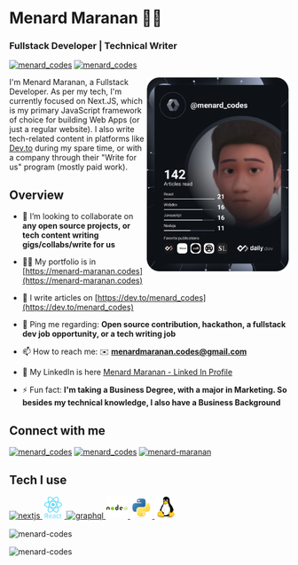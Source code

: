 <h1>Menard Maranan 👨‍💻</h1>
<h3>Fullstack Developer | Technical Writer</h3>

<!-- ![programmer gif](https://raw.githubusercontent.com/menard-codes/menard-codes/main/e426702edf874b181aced1e2fa5c6cde.gif) -->

<!-- <div style="width: 100%; height 100%; display: flex; justify-content: center;">
	<img src="https://raw.githubusercontent.com/menard-codes/menard-codes/main/e426702edf874b181aced1e2fa5c6cde.gif" />
</div> -->

<!-- <a href="https://app.daily.dev/menard_codes"><img src="https://api.daily.dev/devcards/0fb3d78eef0d4659a77efebf454af8d0.png?r=fsd" width="400" alt="Menard Maranan's Dev Card"/></a> -->

<a href="mailto:?to=menardmaranan.codes@gmail.com" target="blank"><img src="https://img.shields.io/badge/Gmail-D14836?style=for-the-badge&logo=gmail&logoColor=white" alt="menard_codes" /></a>
<a href="https://twitter.com/menard_codes" target="blank"><img src="https://img.shields.io/twitter/follow/menard_codes?logo=twitter&style=for-the-badge" alt="menard_codes" /></a>

<p>
	<a href="https://app.daily.dev/menard_codes" targe="_blank">
		<img
		     src="https://github.com/menard-codes/menard-codes/blob/main/devcard.svg"
		     width="256"
		     align="right"
		     alt="Menard Maranan's Dev Card"/>
	</a>
	<p>
		I'm Menard Maranan, a Fullstack Developer. As per my tech, I'm currently focused on Next.JS, which is my primary JavaScript framework of choice for building Web Apps (or just a regular website). I also write tech-related content in platforms like
		<a href="https://dev.to/menard_codes" target="_blank">Dev.to</a>
		during my spare time, or with a company through their "Write for us" program (mostly paid work).
	</p>
</p>


## Overview

<!-- - 🔭 I’m currently working on: **My Start-up.** -->

<!-- - 🌱 I’m currently learning **TypeScript, Jest, React Testing Library, and Playwright (e2e)** -->
- 👯 I’m looking to collaborate on **any open source projects, or tech content writing gigs/collabs/write for us**

- 👨‍💻 My portfolio is in [https://menard-maranan.codes](https://menard-maranan.codes)

- 📝 I write articles on [https://dev.to/menard_codes](https://dev.to/menard_codes)

- 💬 Ping me regarding: **Open source contribution, hackathon, a fullstack dev job opportunity, or a tech writing job**

- 📫 How to reach me: ✉️ **menardmaranan.codes@gmail.com**

- 📄 My LinkedIn is here [Menard Maranan - Linked In Profile](https://www.linkedin.com/in/menard-maranan/)

- ⚡ Fun fact: **I'm taking a Business Degree, with a major in Marketing. So besides my technical knowledge, I also have a Business Background**
	
<h2>Connect with me</h2>

<a href="https://dev.to/menard_codes" target="blank"><img src="https://cdn.jsdelivr.net/npm/simple-icons@3.0.1/icons/dev-dot-to.svg" alt="menard_codes" height="30" width="40" /></a>
<a href="https://twitter.com/menard_codes" target="blank"><img src="https://raw.githubusercontent.com/rahuldkjain/github-profile-readme-generator/master/src/images/icons/Social/twitter.svg" alt="menard_codes" height="30" width="40" /></a>
<a href="https://linkedin.com/in/menard-maranan" target="blank"><img src="https://raw.githubusercontent.com/rahuldkjain/github-profile-readme-generator/master/src/images/icons/Social/linked-in-alt.svg" alt="menard-maranan" height="30" width="40" /></a>

<h2>Tech I use</h2>

<p>
	
<a href="https://nextjs.org/" target="_blank">
	<img src="https://cdn.worldvectorlogo.com/logos/nextjs-3.svg" alt="nextjs" width="40" height="40"/>
</a>

<a href="https://reactjs.org/" target="_blank">
	<img src="https://raw.githubusercontent.com/devicons/devicon/master/icons/react/react-original-wordmark.svg" alt="react" width="40" height="40"/>
</a>

<a href="https://graphql.org" target="_blank">
    <img src="https://www.vectorlogo.zone/logos/graphql/graphql-icon.svg" alt="graphql" width="40" height="40"/>
</a>

<a href="https://nodejs.org" target="_blank">
	<img src="https://raw.githubusercontent.com/devicons/devicon/master/icons/nodejs/nodejs-original-wordmark.svg" alt="nodejs" width="40" height="40"/>
</a>

<a href="https://www.python.org" target="_blank">
	<img src="https://raw.githubusercontent.com/devicons/devicon/master/icons/python/python-original.svg" alt="python" width="40" height="40"/>
</a>

<a href="https://www.linux.org/" target="_blank">
	<img src="https://raw.githubusercontent.com/devicons/devicon/master/icons/linux/linux-original.svg" alt="linux" width="40" height="40"/>
</a>
	
</p>
	

<p><img align="center" src="https://github-readme-stats.vercel.app/api/top-langs?username=menard-codes&show_icons=true&locale=en&layout=compact" alt="menard-codes" /></p>

<p><img align="center" src="https://github-readme-streak-stats.herokuapp.com/?user=menard-codes&" alt="menard-codes" /></p>

